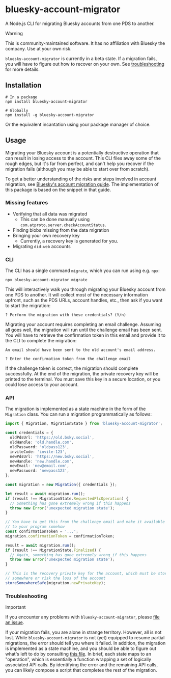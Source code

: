 # bluesky-account-migrator

A Node.js CLI for migrating Bluesky accounts from one PDS to another.

> [!WARNING]
> This is community-maintained software. It has no affiliation with Bluesky the company.
> Use at your own risk.
>
> `bluesky-account-migrator` is currently in a beta state. If a migration fails, you will
> have to figure out how to recover on your own. See [troubleshooting](#troubleshooting)
> for more details.

## Installation

```text
# In a package
npm install bluesky-account-migrator

# Globally
npm install -g bluesky-account-migrator
```

Or the equivalent incantation using your package manager of choice.

## Usage

Migrating your Bluesky account is a potentially destructive operation that can result in
losing access to the account. This CLI files away some of the rough edges, but it's far
from perfect, and can't help you recover if the migration fails (although you may be able
to start over from scratch).

To get a better understanding of the risks and steps involved in account migration, see
[Bluesky's account migration guide](https://github.com/bluesky-social/pds/blob/9ac9461ce2e4ed7ac66889bb1017662a2f846c98/ACCOUNT_MIGRATION.md). The implementation
of this package is based on the snippet in that guide.

### Missing features

- Verifying that all data was migrated
  - This can be done manually using `com.atproto.server.checkAccountStatus`.
- Finding blobs missing from the data migration
- Bringing your own recovery key
  - Currently, a recovery key is generated for you.
- Migrating `did:web` accounts

### CLI

The CLI has a single command `migrate`, which you can run using e.g. `npx`:

```text
npx bluesky-account-migrator migrate
```

This will interactively walk you through migrating your Bluesky account from one PDS to
another. It will collect most of the necessary information upfront, such as the PDS URLs,
account handles, etc., then ask if you want to start the migration:

```text
? Perform the migration with these credentials? (Y/n)
```

Migrating your account requires completing an email challenge. Assuming all goes well,
the migration will run until the challenge email has been sent. You will have to retrieve
the confirmation token in this email and provide it to the CLI to complete the migration:

```text
An email should have been sent to the old account's email address.

? Enter the confirmation token from the challenge email
```

If the challenge token is correct, the migration should complete successfully.
At the end of the migration, the private recovery key will be printed to the terminal.
You must save this key in a secure location, or you could lose access to your account.

### API

The migration is implemented as a state machine in the form of the `Migration` class.
You can run a migration programmatically as follows:

```ts
import { Migration, MigrationState } from 'bluesky-account-migrator';

const credentials = {
  oldPdsUrl: 'https://old.bsky.social',
  oldHandle: 'old.handle.com',
  oldPassword: 'oldpass123',
  inviteCode: 'invite-123',
  newPdsUrl: 'https://new.bsky.social',
  newHandle: 'new.handle.com',
  newEmail: 'new@email.com',
  newPassword: 'newpass123',
};

const migration = new Migration({ credentials });

let result = await migration.run();
if (result !== MigrationState.RequestedPlcOperation) {
  // Something has gone extremely wrong if this happens
  throw new Error('unexpected migration state');
}

// You have to get this from the challenge email and make it available
// to your program somehow
const confirmationToken = '...';
migration.confirmationToken = confirmationToken;

result = await migration.run();
if (result !== MigrationState.Finalized) {
  // Again, something has gone extremely wrong if this happens
  throw new Error('unexpected migration state');
}

// This is the recovery private key for the account, which must be stored
// somewhere or risk the loss of the account
storeSomewhereSafe(migration.newPrivateKey);
```

### Troubleshooting

> [!IMPORTANT]
> If you encounter any problems with `bluesky-account-migrator`, please
> [file an issue](https://github.com/rekmarks/bluesky-account-migrator/issues/new).

If your migration fails, you are alone in strange territory. However, all is not lost.
While `bluesky-account-migrator` is not (yet) equipped to resume partial migrations,
the error should tell you where it failed. In addition, the migration is implemented
as a state machine, and you should be able to figure out what's left to do by consulting
[this file](./src/migration/Migration.ts). In brief, each state maps to an "operation",
which is essentially a function wrapping a set of logically associated API calls. By
identifying the error and the remaining API calls, you can likely compose a script that
completes the rest of the migration.
